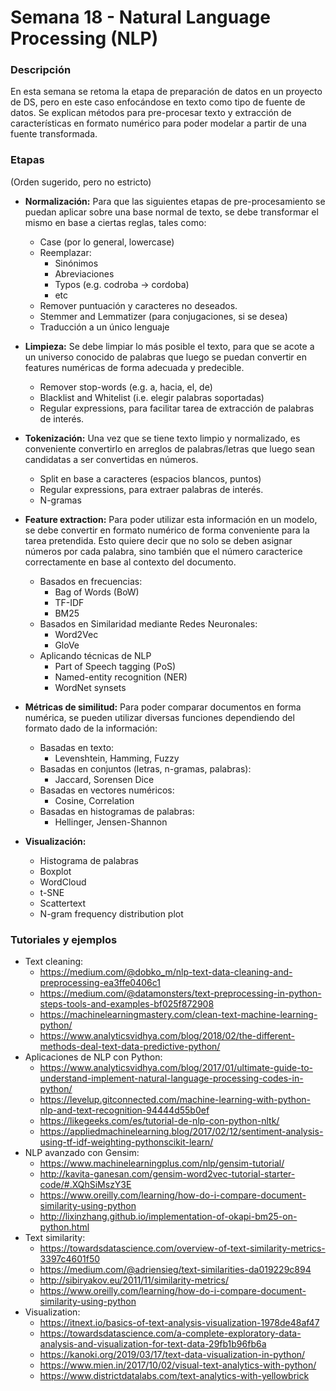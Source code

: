 Semana 18 - Natural Language Processing (NLP)
=============================================

### Descripción

En esta semana se retoma la etapa de preparación de datos en un proyecto de DS, pero en este caso enfocándose en texto como tipo de fuente de datos. Se explican métodos para pre-procesar texto y extracción de características en formato numérico para poder modelar a partir de una fuente transformada. 
  
### Etapas

(Orden sugerido, pero no estricto)

- **Normalización:** Para que las siguientes etapas de pre-procesamiento se puedan aplicar sobre una base normal de texto, se debe transformar el mismo en base a ciertas reglas, tales como:
    - Case (por lo general, lowercase)
    - Reemplazar:
        - Sinónimos
        - Abreviaciones
        - Typos (e.g. codroba -> cordoba)
        - etc
    - Remover puntuación y caracteres no deseados.
    - Stemmer and Lemmatizer (para conjugaciones, si se desea)
    - Traducción a un único lenguaje

- **Limpieza:** Se debe limpiar lo más posible el texto, para que se acote a un universo conocido de palabras que luego se puedan convertir en features numéricas de forma adecuada y predecible. 
    - Remover stop-words (e.g. a, hacia, el, de)
    - Blacklist and Whitelist (i.e. elegir palabras soportadas)
    - Regular expressions, para facilitar tarea de extracción de palabras de interés.

- **Tokenización:** Una vez que se tiene texto limpio y normalizado, es conveniente convertirlo en arreglos de palabras/letras que luego sean candidatas a ser convertidas en números.
    - Split en base a caracteres (espacios blancos, puntos)
    - Regular expressions, para extraer palabras de interés.
    - N-gramas

- **Feature extraction:** Para poder utilizar esta información en un modelo, se debe convertir en formato numérico de forma conveniente para la tarea pretendida. Esto quiere decir que no solo se deben asignar números por cada palabra, sino también que el número caracterice correctamente en base al contexto del documento.
    - Basados en frecuencias:
        - Bag of Words (BoW)
        - TF-IDF
        - BM25
    - Basados en Similaridad mediante Redes Neuronales:
        - Word2Vec
        - GloVe
    - Aplicando técnicas de NLP
        - Part of Speech tagging (PoS)
        - Named-entity recognition (NER)
        - WordNet synsets  

- **Métricas de similitud:** Para poder comparar documentos en forma numérica, se pueden utilizar diversas funciones dependiendo del formato dado de la información:
    - Basadas en texto:
        - Levenshtein, Hamming, Fuzzy
    - Basadas en conjuntos (letras, n-gramas, palabras):
        - Jaccard, Sorensen Dice
    - Basadas en vectores numéricos:
        - Cosine, Correlation
    - Basadas en histogramas de palabras:
        - Hellinger, Jensen-Shannon
    
- **Visualización:**
    - Histograma de palabras
    - Boxplot
    - WordCloud
    - t-SNE
    - Scattertext
    - N-gram frequency distribution plot

  
  
###  Tutoriales y ejemplos

- Text cleaning:
    - https://medium.com/@dobko_m/nlp-text-data-cleaning-and-preprocessing-ea3ffe0406c1
    - https://medium.com/@datamonsters/text-preprocessing-in-python-steps-tools-and-examples-bf025f872908
    - https://machinelearningmastery.com/clean-text-machine-learning-python/
    - https://www.analyticsvidhya.com/blog/2018/02/the-different-methods-deal-text-data-predictive-python/
- Aplicaciones de NLP con Python: 
    - https://www.analyticsvidhya.com/blog/2017/01/ultimate-guide-to-understand-implement-natural-language-processing-codes-in-python/
    - https://levelup.gitconnected.com/machine-learning-with-python-nlp-and-text-recognition-94444d55b0ef
    - https://likegeeks.com/es/tutorial-de-nlp-con-python-nltk/
    - https://appliedmachinelearning.blog/2017/02/12/sentiment-analysis-using-tf-idf-weighting-pythonscikit-learn/
- NLP avanzado con Gensim:
    - https://www.machinelearningplus.com/nlp/gensim-tutorial/
    - http://kavita-ganesan.com/gensim-word2vec-tutorial-starter-code/#.XQhSiMszY3E
    - https://www.oreilly.com/learning/how-do-i-compare-document-similarity-using-python
    - http://lixinzhang.github.io/implementation-of-okapi-bm25-on-python.html
- Text similarity:
    - https://towardsdatascience.com/overview-of-text-similarity-metrics-3397c4601f50
    - https://medium.com/@adriensieg/text-similarities-da019229c894
    - http://sibiryakov.eu/2011/11/similarity-metrics/
    - https://www.oreilly.com/learning/how-do-i-compare-document-similarity-using-python
- Visualization:
    - https://itnext.io/basics-of-text-analysis-visualization-1978de48af47 
    - https://towardsdatascience.com/a-complete-exploratory-data-analysis-and-visualization-for-text-data-29fb1b96fb6a
    - https://kanoki.org/2019/03/17/text-data-visualization-in-python/
    - https://www.mien.in/2017/10/02/visual-text-analytics-with-python/
    - https://www.districtdatalabs.com/text-analytics-with-yellowbrick